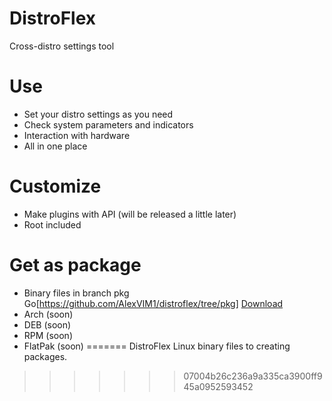 # DistroFlex
Cross-distro settings tool

# Use
* Set your distro settings as you need
* Check system parameters and indicators
* Interaction with hardware
* All in one place

# Customize
* Make plugins with API (will be released a little later)
* Root included

# Get as package
* Binary files in branch pkg Go[https://github.com/AlexVIM1/distroflex/tree/pkg] [Download](https://raw.githubusercontent.com/AlexVIM1/distroflex/pkg/distroflex-1.0-1-x86_64.tar.gz) 
* Arch (soon)
* DEB (soon)
* RPM (soon)
* FlatPak (soon)
=======
DistroFlex Linux binary files to creating packages.
>>>>>>> 07004b26c236a9a335ca3900ff945a0952593452
